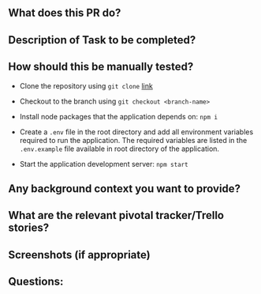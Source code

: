 ## What does this PR do?

## Description of Task to be completed?

## How should this be manually tested?

- Clone the repository using `git clone` [link](https://github.com/atlp-rwanda/e-comm-team-techsmith-fn)

- Checkout to the branch using `git checkout <branch-name>`

- Install node packages that the application depends on: `npm i`

- Create a `.env` file in the root directory and add all environment variables required to run the application. The required variables are listed in the `.env.example` file available in root directory of the application.

- Start the application development server: `npm start`

## Any background context you want to provide?

## What are the relevant pivotal tracker/Trello stories?

## Screenshots (if appropriate)

## Questions:
